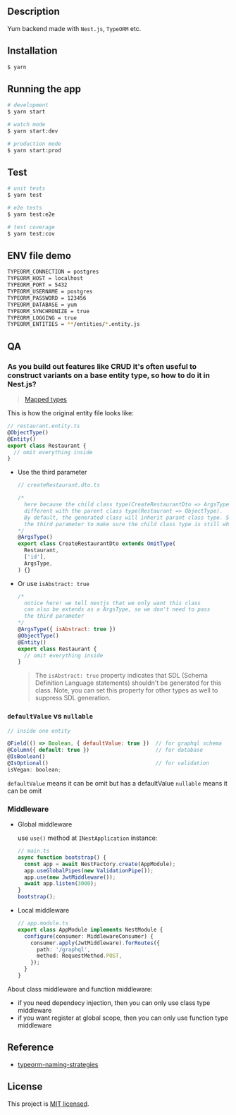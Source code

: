 ## Description

Yum backend made with `Nest.js`, `TypeORM` etc.

## Installation

```bash
$ yarn
```

## Running the app

```bash
# development
$ yarn start

# watch mode
$ yarn start:dev

# production mode
$ yarn start:prod
```

## Test

```bash
# unit tests
$ yarn test

# e2e tests
$ yarn test:e2e

# test coverage
$ yarn test:cov
```

## ENV file demo

```bash
TYPEORM_CONNECTION = postgres
TYPEORM_HOST = localhost
TYPEORM_PORT = 5432
TYPEORM_USERNAME = postgres
TYPEORM_PASSWORD = 123456
TYPEORM_DATABASE = yum
TYPEORM_SYNCHRONIZE = true
TYPEORM_LOGGING = true
TYPEORM_ENTITIES = **/entities/*.entity.js
```

## QA

### As you build out features like CRUD it's often useful to construct variants on a base entity type, so how to do it in Nest.js?

> [Mapped types](https://docs.nestjs.com/graphql/mapped-types)

This is how the original entity file looks like:

```js
// restaurant.entity.ts
@ObjectType()
@Entity()
export class Restaurant {
  // omit everything inside
}
```

- Use the third parameter

  ```js
  // createRestaurant.dto.ts

  /*
    here because the child class type(CreateRestaurantDto => ArgsType) is
    different with the parent class type(Restaurant => ObjectType).
    By default, the generated class will inherit parant class type. So we need to pass
    the third parameter to make sure the child class type is still what we want.
  */
  @ArgsType()
  export class CreateRestaurantDto extends OmitType(
    Restaurant,
    ['id'],
    ArgsType,
  ) {}
  ```

- Or use `isAbstract: true`

  ```js
  /*
    notice here! we tell nestjs that we only want this class
    can also be extends as a ArgsType, so we don't need to pass 
    the third parameter
  */
  @ArgsType({ isAbstract: true })
  @ObjectType()
  @Entity()
  export class Restaurant {
    // omit everything inside
  }
  ```

  > The `isAbstract: true` property indicates that SDL (Schema Definition Language statements) shouldn't be generated for this class. Note, you can set this property for other types as well to suppress SDL generation.

### `defaultValue` vs `nullable`

```js
// inside one entity

@Field(() => Boolean, { defaultValue: true })  // for graphql schema
@Column({ default: true })                     // for database
@IsBoolean()
@IsOptional()                                  // for validation
isVegan: boolean;
```

`defaultValue` means it can be omit but has a defaultValue
`nullable` means it can be omit

### Middleware

- Global middleware

  use `use()` method at `INestApplication` instance:

  ```ts
  // main.ts
  async function bootstrap() {
    const app = await NestFactory.create(AppModule);
    app.useGlobalPipes(new ValidationPipe());
    app.use(new JwtMiddleware());
    await app.listen(3000);
  }
  bootstrap();
  ```

- Local middleware

  ```ts
  // app.module.ts
  export class AppModule implements NestModule {
    configure(consumer: MiddlewareConsumer) {
      consumer.apply(JwtMiddleware).forRoutes({
        path: '/graphql',
        method: RequestMethod.POST,
      });
    }
  }
  ```

About class middleware and function middleware:

- if you need dependecy injection, then you can only use class type middleware
- if you want register at global scope, then you can only use function type middleware

## Reference

- [typeorm-naming-strategies](https://github.com/tonivj5/typeorm-naming-strategies#readme)

## License

This project is [MIT licensed](LICENSE).
